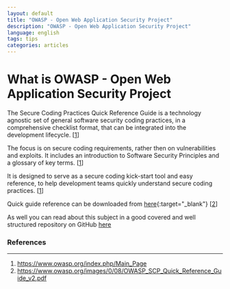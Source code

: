 ```yaml
---
layout: default
title: "OWASP - Open Web Application Security Project"
description: "OWASP - Open Web Application Security Project"
language: english
tags: tips
categories: articles
---
```


# What is OWASP - Open Web Application Security Project


The Secure Coding Practices Quick Reference Guide is a technology agnostic set of general software security coding practices, in a comprehensive checklist format, that can be integrated into the development lifecycle. [[1](#1)]

The focus is on secure coding requirements, rather then on vulnerabilities and exploits. It includes an introduction to Software Security Principles and a glossary of key terms. [[1](#1)]

It is designed to serve as a secure coding kick-start tool and easy reference, to help development teams quickly understand secure coding practices. [[1](#1)]

Quick guide reference can be downloaded from [here](https://www.owasp.org/images/0/08/OWASP_SCP_Quick_Reference_Guide_v2.pdf){:target="_blank"} [[2](#2)]

As well you can read about this subject in a good covered and well structured repository on GitHub [here](https://github.com/OWASP/DevGuide)

### References

---

1. <a name="1"></a> <https://www.owasp.org/index.php/Main_Page>
2. <a name="2"></a> <https://www.owasp.org/images/0/08/OWASP_SCP_Quick_Reference_Guide_v2.pdf>
